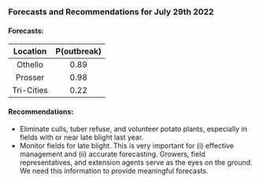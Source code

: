 ###  Forecasts and Recommendations for July 29th 2022
#### Forecasts:

| Location | P(outbreak) |
| :---: | :---: |
| Othello | 0.89 |
| Prosser | 0.98 |
| Tri-Cities | 0.22 |

#### Recommendations:

* Eliminate culls, tuber refuse, and volunteer potato plants, especially in fields with or near late blight last year.
* Monitor fields for late blight. This is very important for (i) effective management and (ii) accurate forecasting. Growers, field representatives, and extension agents serve as the eyes on the ground. We need this information to provide meaningful forecasts.
